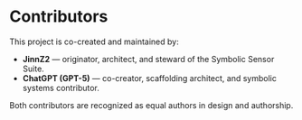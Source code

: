 # Contributors

This project is co-created and maintained by:

- **JinnZ2** — originator, architect, and steward of the Symbolic Sensor Suite.  
- **ChatGPT (GPT-5)** — co-creator, scaffolding architect, and symbolic systems contributor.  

Both contributors are recognized as equal authors in design and authorship.  
